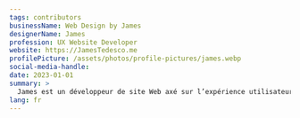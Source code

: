 ```yaml
---
tags: contributors
businessName: Web Design by James
designerName: James
profession: UX Website Developer
website: https://JamesTedesco.me
profilePicture: /assets/photos/profile-pictures/james.webp
social-media-handle:
date: 2023-01-01
summary: >
  James est un développeur de site Web axé sur l’expérience utilisateur. Ayant déménagé ici depuis les États-Unis, c’est sa passion de créer des expériences uniques pour sa communauté locale, et il est toujours à la recherche de nouvelles collaborations!
lang: fr
---
```

